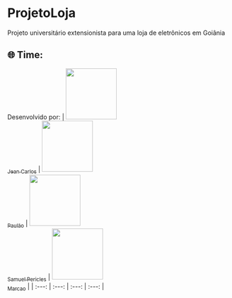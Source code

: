 # ProjetoLoja
Projeto universitário extensionista para uma loja de eletrônicos em Goiânia


## 🌐 Time:
Desenvolvido por:
 | [<img loading="lazy" src="https://avatars.githubusercontent.com/u/167718668?v=4" width=115><br><sub>Jean Carlos</sub>](https://github.com/JeanPTBR) | [<img loading="lazy" src="https://avatars.githubusercontent.com/u/186218190?v=4" width=115><br><sub>Paulão</sub>](https://github.com/PaulaoTI) | [<img loading="lazy" src="https://avatars.githubusercontent.com/u/180720983?v=4" width=115><br><sub>Samuel Pericles</sub>](https://github.com/Samuel3Anez) | [<img loading="lazy" src="https://avatars.githubusercontent.com/u/186218190?v=4" width=115><br><sub>Marcao</sub>](perfildoMarcao) |
| :---: | :---: | :---: | :---: |
